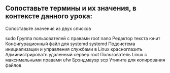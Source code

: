 ## Сопоставьте термины и их значения, в контексте данного урока:
Сопоставьте значения из двух списков

sudo    Группа пользователей с правами root
nano    Редактор текста
юнит    Конфигурационный файл для systemd
systemd Подсистема инициализации и управления службами в Linux
красноглазить   Администрировать удаленный сервер
root    Пользователь Linux с максимальными правами
ufw Брэндмауэр
scp Утилита для копирования файлов







